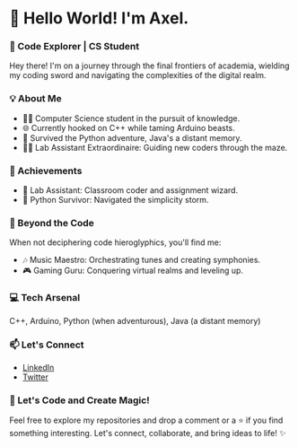 # 👋 Hello World! I'm Axel.

### 🚀 Code Explorer | CS Student

Hey there! I'm on a journey through the final frontiers of academia, wielding my coding sword and navigating the complexities of the digital realm.

### 💡 About Me

- 👨‍💻 Computer Science student in the pursuit of knowledge.
- 🌐 Currently hooked on C++ while taming Arduino beasts.
- 🤖 Survived the Python adventure, Java's a distant memory.
- 👨‍🏫 Lab Assistant Extraordinaire: Guiding new coders through the maze.

### 🌟 Achievements

- 💼 Lab Assistant: Classroom coder and assignment wizard.
- 🚀 Python Survivor: Navigated the simplicity storm.

### 🌌 Beyond the Code

When not deciphering code hieroglyphics, you'll find me:

- 🎶 Music Maestro: Orchestrating tunes and creating symphonies.
- 🎮 Gaming Guru: Conquering virtual realms and leveling up.

### 💻 Tech Arsenal

C++, Arduino, Python (when adventurous), Java (a distant memory)

### 📫 Let's Connect

- [LinkedIn](https://www.linkedin.com/in/axel-ukar)
- [Twitter](https://twitter.com/daddy_vaderr)

### 🌈 Let's Code and Create Magic!

Feel free to explore my repositories and drop a comment or a ⭐️ if you find something interesting. Let's connect, collaborate, and bring ideas to life! ✨
